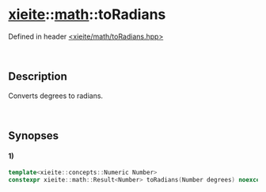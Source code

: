 # [xieite](../xieite.md)\:\:[math](../math.md)\:\:toRadians
Defined in header [<xieite/math/toRadians.hpp>](../../include/xieite/math/toRadians.hpp)

&nbsp;

## Description
Converts degrees to radians.

&nbsp;

## Synopses
#### 1)
```cpp
template<xieite::concepts::Numeric Number>
constexpr xieite::math::Result<Number> toRadians(Number degrees) noexcept;
```
